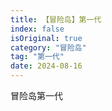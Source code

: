 ```yaml
---
title: 【冒险岛】第一代
index: false
isOriginal: true
category: "冒险岛"
tag: "第一代"
date: 2024-08-16
---
```


冒险岛第一代
